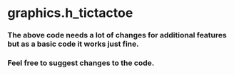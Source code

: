 # graphics.h_tictactoe

### The above code needs a lot of changes for additional features but as a basic code it works just fine.

### Feel free to suggest changes to the code.
